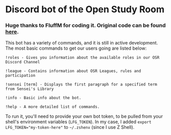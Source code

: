 # Discord bot of the Open Study Room
### Huge thanks to FluffM for coding it. Original code can be found [here](https://github.com/Thrillberg/looking-for-game-bot).

This bot has a variety of commands, and it is still in active development.
The most basic commands to get our users going are listed below:

```
!roles - Gives you information about the available roles in our OSR Discord Channel

!league - Contains information about OSR Leagues, rules and participation

!sensei [term] - Displays the first paragraph for a specified term from Sensei's Library

!info - Basic info about the bot.

!help - A more detailed list of commands.
```

To run it, you'll need to provide your own bot token, to be pulled from your shell's environment variables (`LFG_TOKEN`). In my case, I added `export LFG_TOKEN="my-token-here"` to `~/.zshenv` (since I use Z Shell).

